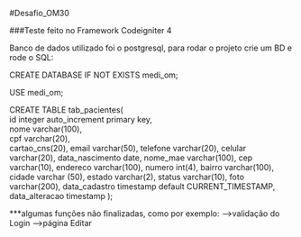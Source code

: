 #Desafio_OM30

###Teste feito no Framework Codeigniter 4

Banco de dados utilizado foi o postgresql,
para rodar o projeto crie um BD
e rode o SQL:

CREATE DATABASE IF NOT EXISTS medi_om;

USE medi_om;

CREATE TABLE tab_pacientes(  
	id integer auto_increment primary key,  
	nome varchar(100),  
	cpf varchar(20),  
	cartao_cns(20),
	email varchar(50),
	telefone varchar(20),
	celular varchar(20),
	data_nascimento date,
	nome_mae varchar(100),
  cep varchar(10),
	endereco varchar(100),
	numero int(4),
	bairro varchar(100),
	cidade varchar (50),
	estado varchar(2),
	status varchar(10),
  foto varchar(200),
	data_cadastro timestamp default CURRENT_TIMESTAMP,
	data_alteracao timestamp
);


***algumas funções não finalizadas, como por exemplo:
-->validação do Login
-->página Editar


